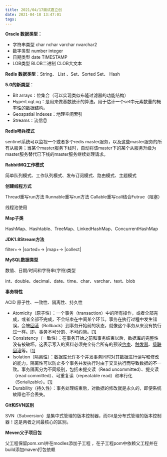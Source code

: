 ```yaml
---
title: 2021/04/17面试嘉立创
date: 2021-04-18 13:47:01
tags:
---
```

**Oracle 数据类型：**

- 字符串类型 char nchar varchar nvarchar2
- 数字类型 number integer
- 日期类型 date TIMESTAMP
- LOB类型 BLOB二进制 CLOB大文本

**Redis 数据类型**：String、 List 、Set、Sorted Set、 Hash

**5.0的新类型**：

- Bit arrays：位集合（可以实现类似布隆过滤器的功能结构）
- HyperLogLog：是用来做基数统计的算法。用于估计一个set中元素数量的概率性的数据结构。
- Geospatial Indexes：地理空间索引
- Streams：流信息

**Redis哨兵模式**

sentinel系统可以监视一个或者多个redis master服务，以及这些master服务的所有从服务；当某个master服务下线时，自动将该master下的某个从服务升级为master服务替代已下线的master服务继续处理请求。

**RabbitMQ工作模式**

简单队列模式、工作队列模式、发布订阅模式、路由模式、主题模式

**创建线程方式**

Thread重写run方法 Runnable重写run方法 Callable重写call结合Futrue（阻塞）

线程池使用

**Map子类**

HashMap、Hashtable、TreeMap、LinkedHashMap、ConcurrentHashMap

**JDK1.8Stream方法**

filter+-> |sorted+-> |map+-> |collect|

**MySQL数据类型**

数值、日期/时间和字符串(字符)类型

int、double、decimal、date、time、char、varchar、text、blob

**事务特性**

ACID 原子性、一致性、隔离性、持久性

- Atomicity（原子性）：一个事务（transaction）中的所有操作，或者全部完成，或者全部不完成，不会结束在中间某个环节。事务在执行过程中发生错误，会被[回滚](https://zh.wikipedia.org/wiki/回滚_(数据管理))（Rollback）到事务开始前的状态，就像这个事务从来没有执行过一样。即，事务不可分割、不可约简。[[1\]](https://zh.wikipedia.org/wiki/ACID#cite_note-acid-1)
- Consistency（一致性）：在事务开始之前和事务结束以后，数据库的完整性没有被破坏。这表示写入的资料必须完全符合所有的预设[约束](https://zh.wikipedia.org/wiki/数据完整性)、[触发器](https://zh.wikipedia.org/wiki/触发器_(数据库))、[级联回滚](https://zh.wikipedia.org/wiki/级联回滚)等。[[1\]](https://zh.wikipedia.org/wiki/ACID#cite_note-acid-1)
- Isolation（隔离性）：数据库允许多个并发事务同时对其数据进行读写和修改的能力，隔离性可以防止多个事务并发执行时由于交叉执行而导致数据的不一致。事务隔离分为不同级别，包括未提交读（Read uncommitted）、提交读（read committed）、可重复读（repeatable read）和串行化（Serializable）。[[1\]](https://zh.wikipedia.org/wiki/ACID#cite_note-acid-1)
- Durability（持久性）：事务处理结束后，对数据的修改就是永久的，即便系统故障也不会丢失。

**Git和SVN区别**

SVN（Subversion）是集中式管理的版本控制器，而Git是分布式管理的版本控制器！这是两者之间最核心的区别。

**Meven父子项目包**

父工程保留pom.xml并在modles添加子工程 ，在子工程pom中依赖父工程并在build添加maven打包依赖
